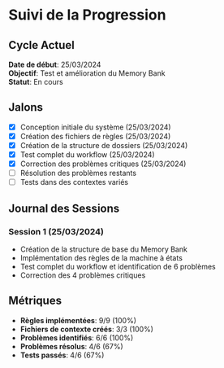 # Suivi de la Progression

## Cycle Actuel
**Date de début**: 25/03/2024  
**Objectif**: Test et amélioration du Memory Bank  
**Statut**: En cours  

## Jalons
- [x] Conception initiale du système (25/03/2024)
- [x] Création des fichiers de règles (25/03/2024)
- [x] Création de la structure de dossiers (25/03/2024)
- [x] Test complet du workflow (25/03/2024)
- [x] Correction des problèmes critiques (25/03/2024)
- [ ] Résolution des problèmes restants
- [ ] Tests dans des contextes variés

## Journal des Sessions
### Session 1 (25/03/2024)
- Création de la structure de base du Memory Bank
- Implémentation des règles de la machine à états
- Test complet du workflow et identification de 6 problèmes
- Correction des 4 problèmes critiques

## Métriques
- **Règles implémentées**: 9/9 (100%)
- **Fichiers de contexte créés**: 3/3 (100%)
- **Problèmes identifiés**: 6/6 (100%)
- **Problèmes résolus**: 4/6 (67%)
- **Tests passés**: 4/6 (67%) 